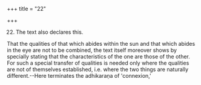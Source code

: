 +++
title = "22"

+++


22. The text also declares this.

That the qualities of that which abides within the sun and that which abides in the eye are not to be combined, the text itself moreover shows by specially stating that the characteristics of the one are those of the other. For such a special transfer of qualities is needed only where the qualities are not of themselves established, i.e. where the two things are naturally different.--Here terminates the adhikaraṇa of 'connexion,'


